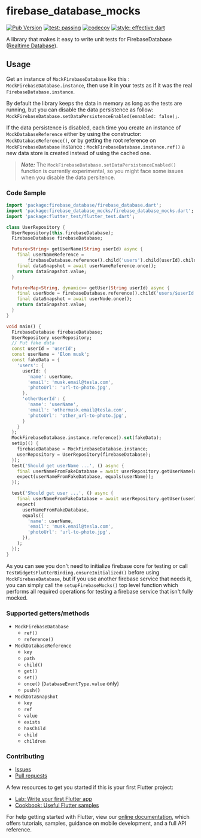 # firebase_database_mocks

[![Pub Version](https://img.shields.io/pub/v/firebase_database_mocks)](https://pub.dev/packages/firebase_database_mocks)  [![test: passing](https://github.com/sitatec/firebase_database_mocks/actions/workflows/main.yml/badge.svg)](https://github.com/sitatec/firebase_database_mocks/actions) [![codecov](https://codecov.io/gh/sitatec/firebase_database_mocks/branch/main/graph/badge.svg?token=YLBE21OXGR)](https://codecov.io/gh/sitatec/firebase_database_mocks) 
[![style: effective dart](https://img.shields.io/badge/style-flutter--lint-blue)](https://pub.dev/packages/flutter_lints)

A library that makes it easy to write unit tests for FirebaseDatabase ([Realtime Database](https://firebase.google.com/docs/database?hl=en)).

## Usage
Get an instance of `MockFirebaseDatabase` like this : `MockFirebaseDatabase.instance`, then use it in your tests as if it was the real
`FirebaseDatabase.instance`. 

By default the library keeps the data in memory as long as the tests are running, but you can disable the data persistence as follow: 
`MockFirebaseDatabase.setDataPersistenceEnabled(ennabled: false);`.

If the data persistence is disabled, each time you create an instance of `MockDatabaseReference` either by using the constructor: `MockDatabaseReference()`, or by getting the root reference on `MockFirebaseDatabase` instance : `MockFirebaseDatabase.instance.ref()` a new data store is created instead of using the cached one.
> ___Note:___ The `MockFirebaseDatabase.setDataPersistenceEnabled()` function is currently experimental, so you might face some issues when you disable the data persitence.

### Code Sample
```dart
import 'package:firebase_database/firebase_database.dart';
import 'package:firebase_database_mocks/firebase_database_mocks.dart';
import 'package:flutter_test/flutter_test.dart';

class UserRepository {
  UserRepository(this.firebaseDatabase);
  FirebaseDatabase firebaseDatabase;

  Future<String> getUserName(String userId) async {
    final userNameReference =
        firebaseDatabase.reference().child('users').child(userId).child('name');
    final dataSnapshot = await userNameReference.once();
    return dataSnapshot.value;
  }

  Future<Map<String, dynamic>> getUser(String userId) async {
    final userNode = firebaseDatabase.reference().child('users/$userId');
    final dataSnapshot = await userNode.once();
    return dataSnapshot.value;
  }
}

void main() {
  FirebaseDatabase firebaseDatabase;
  UserRepository userRepository;
  // Put fake data
  const userId = 'userId';
  const userName = 'Elon musk';
  const fakeData = {
    'users': {
      userId: {
        'name': userName,
        'email': 'musk.email@tesla.com',
        'photoUrl': 'url-to-photo.jpg',
      },
      'otherUserId': {
        'name': 'userName',
        'email': 'othermusk.email@tesla.com',
        'photoUrl': 'other_url-to-photo.jpg',
      }
    }
  };
  MockFirebaseDatabase.instance.reference().set(fakeData);
  setUp(() {
    firebaseDatabase = MockFirebaseDatabase.instance;
    userRepository = UserRepository(firebaseDatabase);
  });
  test('Should get userName ...', () async {
    final userNameFromFakeDatabase = await userRepository.getUserName(userId);
    expect(userNameFromFakeDatabase, equals(userName));
  });

  test('Should get user ...', () async {
    final userNameFromFakeDatabase = await userRepository.getUser(userId);
    expect(
      userNameFromFakeDatabase,
      equals({
        'name': userName,
        'email': 'musk.email@tesla.com',
        'photoUrl': 'url-to-photo.jpg',
      }),
    );
  });
}

```

As you can see you don't need to initialize firebase core for testing or call
`TestWidgetsFlutterBinding.ensureInitialized()` before using `MockFirebaseDatabase`,
but if you use another firebase service that needs it, you can simply call
the `setupFirebaseMocks()` top level function which performs all required operations 
for testing a firebase service that isn't fully mocked.

### Supported getters/methods
- ```MockFirebaseDatabase```
    - ```ref()```
    - ```reference()```
- ```MockDatabaseReference```
    - ```key```
    - ```path```
    - ```child()```
    - ```get()```
    - ```set()```
    - ```once()``` (```DatabaseEventType.value``` only)
    - ```push()```
- ```MockDataSnapshot```
    - ```key```
    - ```ref```
    - ```value```
    - ```exists```
    - ```hasChild```
    - ```child```
    - ```children```


### Contributing
- [Issues](https://github.com/sitatec/firebase_database_mocks/issues)
- [Pull requests](https://github.com/sitatec/firebase_database_mocks/pulls)

A few resources to get you started if this is your first Flutter project:

- [Lab: Write your first Flutter app](https://flutter.dev/docs/get-started/codelab)
- [Cookbook: Useful Flutter samples](https://flutter.dev/docs/cookbook)

For help getting started with Flutter, view our
[online documentation](https://flutter.dev/docs), which offers tutorials,
samples, guidance on mobile development, and a full API reference.

